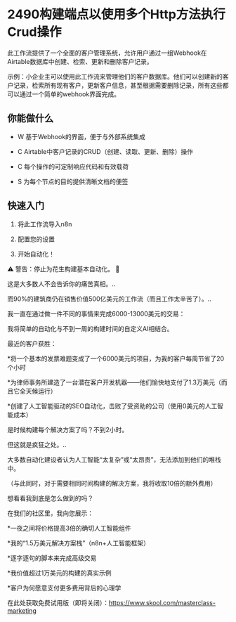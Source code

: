 # 2490构建端点以使用多个Http方法执行Crud操作

此工作流提供了一个全面的客户管理系统，允许用户通过一组Webhook在Airtable数据库中创建、检索、更新和删除客户记录。

示例：小企业主可以使用此工作流来管理他们的客户数据库。他们可以创建新的客户记录，检索所有现有客户，更新客户信息，甚至根据需要删除记录，所有这些都可以通过一个简单的webhook界面完成。

## 你能做什么

- W 基于Webhook的界面，便于与外部系统集成

- C Airtable中客户记录的CRUD（创建、读取、更新、删除）操作

- C 每个操作的可定制响应代码和有效载荷

- S 为每个节点的目的提供清晰文档的便签

## 快速入门

1.  将此工作流导入n8n

2.  配置您的设置

3.  开始自动化！

⚠️ 警告：停止为花生构建基本自动化。 🚫

这是大多数人不会告诉你的痛苦真相。..

而90%的建筑商仍在销售价值500亿美元的工作流（而且工作太辛苦了）。..

我一直在通过做一件不同的事情来完成6000-13000美元的交易：

我将简单的自动化与不到一周的构建时间的自定义AI相结合。

最近的客户获胜：

*将一个基本的发票难题变成了一个6000美元的项目，为我的客户每周节省了20个小时

*为律师事务所建造了一台潜在客户开发机器——他们愉快地支付了1.3万美元（而且它全天候运行）

*创建了人工智能驱动的SEO自动化，击败了受资助的公司（使用0美元的人工智能成本）

是时候构建每个解决方案了吗？不到2小时。

但这就是疯狂之处。..

大多数自动化建设者认为人工智能“太复杂”或“太昂贵”，无法添加到他们的堆栈中。

（与此同时，对于需要相同时间构建的解决方案，我将收取10倍的额外费用）

想看看我到底是怎么做到的吗？

在我们的社区里，我向您展示：

*一夜之间将价格提高3倍的确切人工智能组件

*我的“1.5万美元解决方案栈”（n8n+人工智能框架）

*逐字逐句的脚本来完成高级交易

*我价值超过1万美元的构建的真实示例

*客户为何愿意支付更多费用背后的心理学

在此处获取免费试用版（即将关闭）：https://www.skool.com/masterclass-marketing

